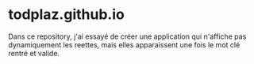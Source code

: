 # todplaz.github.io

Dans ce repository, j'ai essayé de créer une application qui n'affiche pas dynamiquement 
les reettes, mais elles apparaissent une fois le mot clé rentré et valide.
